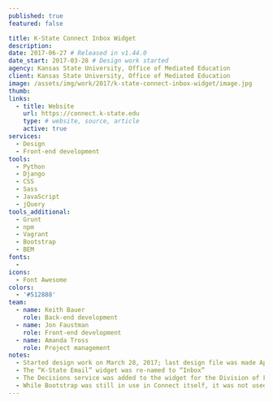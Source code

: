 ```yaml
---
published: true
featured: false

title: K-State Connect Inbox Widget
description:
date: 2017-06-27 # Released in v1.44.0
date_start: 2017-03-28 # Design work started
agency: Kansas State University, Office of Mediated Education
client: Kansas State University, Office of Mediated Education
image: /assets/img/work/2017/k-state-connect-inbox-widget/image.jpg
thumb:
links:
  - title: Website
    url: https://connect.k-state.edu
    type: # website, source, article
    active: true
services:
  - Design
  - Front-end development
tools:
  - Python
  - Django
  - CSS
  - Sass
  - JavaScript
  - jQuery
tools_additional:
  - Grunt
  - npm
  - Vagrant
  - Bootstrap
  - BEM
fonts:
  -
icons:
  - Font Awesome
colors:
  - '#512888'
team:
  - name: Keith Bauer
    role: Back-end development
  - name: Jon Faustman
    role: Front-end development
  - name: Amanda Tross
    role: Project management
notes:
  - Started design work on March 28, 2017; last design file was made April 17, 2017
  - The “K-State Email” widget was re-named to “Inbox”
  - The Decisions service was added to the widget for the Division of Financial Services; client contacts were Bryan Kraus and Rob McGaughey
  - While Bootstrap was still in use in Connect itself, it was not used for the widget code
---
```

